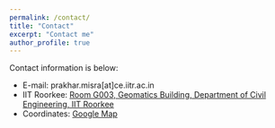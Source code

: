 ```yaml
---
permalink: /contact/
title: "Contact"
excerpt: "Contact me"
author_profile: true
---
```

Contact information is below:

* E-mail: prakhar.misra[at]ce.iitr.ac.in
* IIT Roorkee: [Room G003, Geomatics Building, Department of Civil Engineering, IIT Roorkee](https://civil.iitr.ac.in/CE?Uid=prakhar.misra)
* Coordinates: [Google Map](https://maps.app.goo.gl/sjmKVVUmduWiGFnTA)